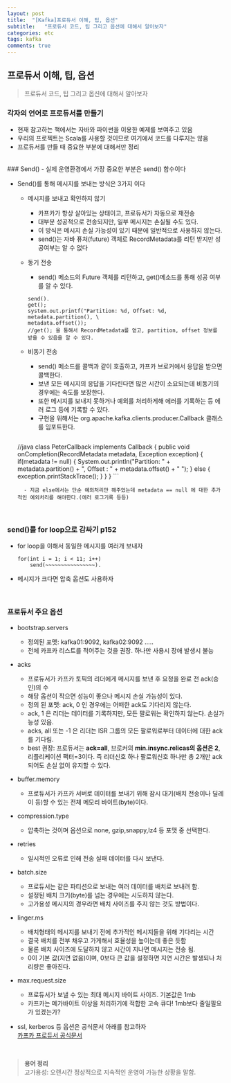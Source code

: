 ```yaml
---
layout: post
title:  "[Kafka]프로듀서 이해, 팁, 옵션"
subtitle:   "프로듀서 코드, 팁 그리고 옵션에 대해서 알아보자"
categories: etc
tags: kafka
comments: true
---
```


## 프로듀서 이해, 팁, 옵션

> 프로듀서 코드, 팁 그리고 옵션에 대해서 알아보자

### 각자의 언어로 프로듀서를 만들기
- 현재 참고하는 책에서는 자바와 파이썬을 이용한 예제를 보여주고 있음
- 우리의 프로젝트는 Scala를 사용할 것이므로 여기에서 코드를 다루지는 않음
- 프로듀서를 만들 때 중요한 부분에 대해서만 정리

<br>
### Send()
- 실제 운영환경에서 가장 중요한 부분은 send() 함수이다

- Send()를 통해 메시지를 보내는 방식은 3가지 이다

	- 메시지를 보내고 확인하지 않기
		- 카프카가 항상 살아있는 상태이고, 프로듀서가 자동으로 재전송
		- 대부분 성공적으로 전송되지만, 일부 메시지는 손실될 수도 있다.
		- 이 방식은 메시지 손실 가능성이 있기 때문에 일반적으로 사용하지 않는다.
		- send()는 자바 퓨처(future) 객체로 RecordMetadata를 리턴 받지만 성공여부는 알 수 없다

	- 동기 전송
		- send() 메소드의 Future 객체를 리턴하고, get()메소드를 통해 성공 여부를 알 수 있다.

		```
		send().
		get();
		system.out.printf("Partition: %d, Offset: %d, metadata.partition(), \
		metadata.offset());
		//get(); 을 통해서 RecordMetadata를 얻고, partition, offset 정보를 받을 수 있음을 알 수 있다.
		```

	- 비동기 전송
		- send() 메소드를 콜백과 같이 호출하고, 카프카 브로커에서 응답을 받으면 콜백한다.
		- 보낸 모든 메시지의 응답을 기다린다면 많은 시간이 소요되는데 비동기의 경우에는 속도를 보장한다.
		- 또한 메시지를 보내지 못하거나 예외를 처리하게해 에러를 기록하는 등 에러 로그 등에 기록할 수 있다.
		- 구현을 위해서는 org.apache.kafka.clients.producer.Callback 클래스를 임포트한다.

		```
    //java
		class PeterCallback implements Callback {
			public void onCompletion(RecordMetadata metadata, Exception exception) {
				if(metadata != null) {
					System.out.println("Partition: " + metadata.partition() + ", Offset : "
					+ metadata.offset() + " ");
				} else {
					exception.printStackTrace();
				}
			}
		}
		```

		- 지금 else에서는 단순 예외처리만 해주었는데 metadata == null 에 대한 추가적인 예외처리를 해야한다.(에러 로그기록 등등)

<br>

### send()를 for loop으로 감싸기 p152
- for loop을 이해서 동일한 메시지를 여러개 보내자

	```
	for(int i = 1; i < 11; i++)
		send(~~~~~~~~~~~~~~~~).
	```

- 메시지가 크다면 압축 옵션도 사용하자

<br>

### 프로듀서 주요 옵션

- bootstrap.servers
	- 정의된 포맷: kafka01:9092, kafka02:9092 .....
	- 전체 카프카 리스트를 적어주는 것을 권장. 하나만 사용시 장애 발생시 불능

- acks
	- 프로듀서가 카프카 토픽의 리더에게 메시지를 보낸 후 요청을 완료 전 ack(승인)의 수
	- 해당 옵션이 작으면 성능이 좋으나 메시지 손실 가능성이 있다.
	- 정의 된 포맷: ack, 0 인 경우에는 어떠한 ack도 기다리지 않는다.
	- ack, 1 은 리더는 데이터를 기록하지만, 모든 팔로워는 확인하지 않는다. 손실가능성 있음.
	- acks, all 또는 -1 은 리더는 ISR 그룹의 모든 팔로워로부터 데이터에 대한 ack를 기다림.
  - best 권장: 프로듀서는 **ack=all**, 브로커의 **min.insync.relicas의 옵션은 2**, 리플리케이션 팩터=3이다. 즉 리더신호 하나 팔로워신호 하나만 총 2개만 ack 되어도 손실 없이 유지할 수 있다. 

- buffer.memory
	- 프로듀서가 카프카 서버로 데이터를 보내기 위해 잠시 대기(배치 전송이나 딜레이 등)할 수 있는 전체 메모리 바이트(byte)이다.

- compression.type
	- 압축하는 것이며 옵션으로 none, gzip,snappy,lz4 등 포맷 중 선택한다.

- retries
	- 일시적인 오류로 인해 전송 실패 데이터를 다시 보낸다.

- batch.size
	- 프로듀서는 같은 파티션으로 보내는 여러 데이터를 배치로 보내려 함.
	- 설정된 배치 크기(byte)를 넘는 경우에는 시도하지 않는다.
	- 고가용성 메시지의 경우라면 배치 사이즈를 주지 않는 것도 방법이다.

- linger.ms
	- 배치형태의 메시지를 보내기 전에 추가적인 메시지들을 위해 기다리는 시간
	- 결국 배치를 전부 채우고 가게해서 효율성을 높이는데 좋은 듯함
	- 물론 배치 사이즈에 도달하지 않고 시간이 지나면 메시지는 전송 됨.
	- 0이 기본 값(지연 없음)이며, 0보다 큰 값을 설정하면 지연 시간은 발생되나 처리량은 좋아진다.

- max.request.size
	- 프로듀서가 보낼 수 있는 최대 메시지 바이트 사이즈. 기본값은 1mb
	- 카프카는 메가바이트 이상을 처리하기에 적합한 고속 큐다! 1mb보다 줄일필요가 있겠는가?

- ssl, kerberos 등 옵션은 공식문서 아래를 참고하자  
[카프카 프로듀서 공식문서](https://kafka.apache.org/documentation/#producerconfigs)


<br>

> **용어 정리**  
> 고가용성: 오랜시간 정상적으로 지속적인 운영이 가능한 상황을 말함.
